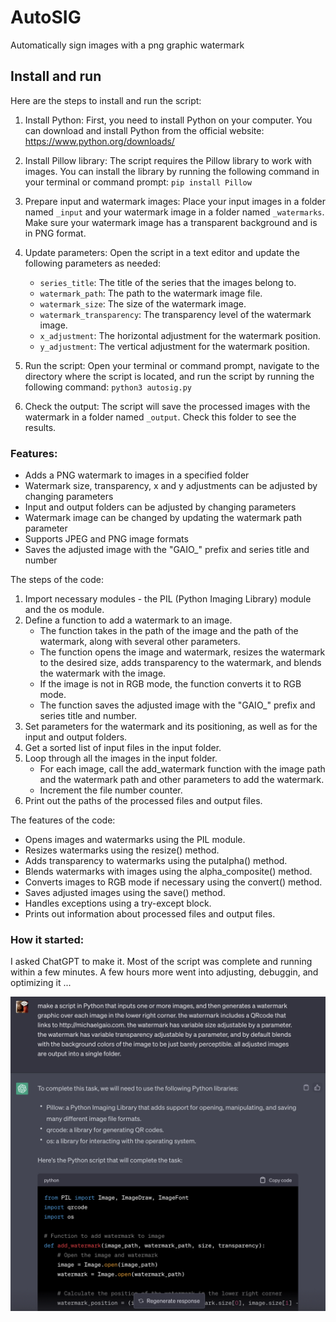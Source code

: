 # AutoSIG
Automatically sign images with a png graphic watermark


## Install and run

Here are the steps to install and run the script:

1. Install Python: First, you need to install Python on your computer. You can download and install Python from the official website: https://www.python.org/downloads/

2. Install Pillow library: The script requires the Pillow library to work with images. You can install the library by running the following command in your terminal or command prompt: `pip install Pillow`

3. Prepare input and watermark images: Place your input images in a folder named `_input` and your watermark image in a folder named `_watermarks`. Make sure your watermark image has a transparent background and is in PNG format.

4. Update parameters: Open the script in a text editor and update the following parameters as needed:

   - `series_title`: The title of the series that the images belong to.
   - `watermark_path`: The path to the watermark image file.
   - `watermark_size`: The size of the watermark image.
   - `watermark_transparency`: The transparency level of the watermark image.
   - `x_adjustment`: The horizontal adjustment for the watermark position.
   - `y_adjustment`: The vertical adjustment for the watermark position.

5. Run the script: Open your terminal or command prompt, navigate to the directory where the script is located, and run the script by running the following command: `python3 autosig.py`

6. Check the output: The script will save the processed images with the watermark in a folder named `_output`. Check this folder to see the results.


### Features:

- Adds a PNG watermark to images in a specified folder
- Watermark size, transparency, x and y adjustments can be adjusted by changing parameters
- Input and output folders can be adjusted by changing parameters
- Watermark image can be changed by updating the watermark path parameter
- Supports JPEG and PNG image formats
- Saves the adjusted image with the "GAIO_" prefix and series title and number



The steps of the code:

1. Import necessary modules - the PIL (Python Imaging Library) module and the os module.
2. Define a function to add a watermark to an image.
   - The function takes in the path of the image and the path of the watermark, along with several other parameters.
   - The function opens the image and watermark, resizes the watermark to the desired size, adds transparency to the watermark, and blends the watermark with the image.
   - If the image is not in RGB mode, the function converts it to RGB mode.
   - The function saves the adjusted image with the "GAIO_" prefix and series title and number.
3. Set parameters for the watermark and its positioning, as well as for the input and output folders.
4. Get a sorted list of input files in the input folder.
5. Loop through all the images in the input folder.
   - For each image, call the add_watermark function with the image path and the watermark path and other parameters to add the watermark.
   - Increment the file number counter.
6. Print out the paths of the processed files and output files.

The features of the code:

- Opens images and watermarks using the PIL module.
- Resizes watermarks using the resize() method.
- Adds transparency to watermarks using the putalpha() method.
- Blends watermarks with images using the alpha_composite() method.
- Converts images to RGB mode if necessary using the convert() method.
- Saves adjusted images using the save() method.
- Handles exceptions using a try-except block.
- Prints out information about processed files and output files.


### How it started:

I asked ChatGPT to make it.  Most of the script was complete and running within a few minutes. A few hours more went into adjusting, debuggin, and optimizing it ...

![ChatGPT prompt and response](ChatGPT1.jpg)
